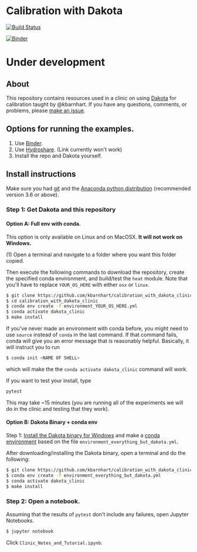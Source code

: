 # Calibration with Dakota

[![Build Status](https://travis-ci.com/kbarnhart/calibration_with_dakota_clinic.svg?branch=master)](https://travis-ci.com/kbarnhart/calibration_with_dakota_clinic)

[![Binder](https://mybinder.org/badge_logo.svg)](https://mybinder.org/v2/gh/kbarnhart/calibration_with_dakota_clinic/master?filepath=Clinic_Notes_and_Tutorial.ipynb)

# Under development

## About

This repository contains resources used in a clinic on using [Dakota](https://dakota.sandia.gov) for calibration taught by @kbarnhart. If you have any questions, comments, or problems, please [make an issue](https://github.com/kbarnhart/calibration_with_dakota_clinic/issues).

## Options for running the examples.

1) Use [Binder](https://mybinder.org/v2/gh/kbarnhart/calibration_with_dakota_clinic/master?filepath=Clinic_Notes_and_Tutorial.ipynb).
2) Use [Hydroshare](https://doi.org/10.4211/hs.c287d48b50064acd86b82ddc4346f810). (Link currently won't work)
3) Install the repo and Dakota yourself.

## Install instructions

Make sure you had [git](https://git-scm.com) and the [Anaconda python distribution](https://www.anaconda.com/distribution/) (recommended version 3.6 or above).

### Step 1: Get Dakota and this repository

#### Option A: Full env with conda.

This option is only available on Linux and on MacOSX. **It will not work on Windows.**

(1) Open a terminal and navigate to a folder where you want this folder copied.

Then execute the following commands to download the repository, create the specified conda environment, and build/test the `heat` module. Note that you'll have to replace `YOUR_OS_HERE` with either `osx` or `linux`.

```bash
$ git clone https://github.com/kbarnhart/calibration_with_dakota_clinic.git
$ cd calibration_with_dakota_clinic
$ conda env create -f environment_YOUR_OS_HERE.yml
$ conda activate dakota_clinic
$ make install
```

If you've never made an environment with conda before, you might need to use `source` instead of `conda` in the last command. If that command fails, conda will give you an error message that is reasonably helpful. Basically, it will instruct you to run

```bash
$ conda init <NAME OF SHELL>
```
which will make the the `conda activate dakota_clinic` command will work.

If you want to test your install, type
```bash
pytest
```
This may take ~15 minutes (you are running all of the experiments we will do in the clinic and testing that they work).

#### Option B: Dakota Binary + conda env

Step 1: [Install the Dakota binary for Windows](https://dakota.sandia.gov/download.html) and make a [conda environment](https://docs.conda.io/projects/conda/en/latest/user-guide/tasks/manage-environments.html#managing-environments) based on the file `environment_everything_but_dakota.yml`.

After downloading/installing the Dakota binary, open a terminal and do the following:
```bash
$ git clone https://github.com/kbarnhart/calibration_with_dakota_clinic.git
$ conda env create -f environment_everything_but_dakota.yml
$ conda activate dakota_clinic
$ make install
```

### Step 2: Open a notebook.

Assuming that the results of `pytest` don't include any failures, open Jupyter Notebooks.

```bash
$ jupyter notebook
```

Click `Clinic_Notes_and_Tutorial.ipynb`.
